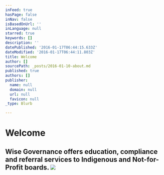 ```yaml
---
inFeed: true
hasPage: false
inNav: false
isBasedOnUrl: ''
inLanguage: null
starred: true
keywords: []
description: ''
datePublished: '2016-01-17T06:44:15.633Z'
dateModified: '2016-01-17T06:44:11.803Z'
title: Welcome
author: []
sourcePath: _posts/2016-01-10-about.md
published: true
authors: []
publisher:
  name: null
  domain: null
  url: null
  favicon: null
_type: Blurb

---
```

# Welcome

## Wise Governance offers education, compliance and referral services to Indigenous and Not-for-Profit boards. ![](https://the-grid-user-content.s3-us-west-2.amazonaws.com/486baf2a-e2b1-4155-951e-8cd8e1a9aa97.jpg)
